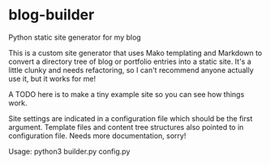 # blog-builder
Python static site generator for my blog

This is a custom site generator that uses Mako templating and Markdown to convert a directory tree of blog or portfolio entries into a static site. It's a little clunky and needs refactoring, so I can't recommend anyone actually use it, but it works for me!

A TODO here is to make a tiny example site so you can see how things work. 

Site settings are indicated in a configuration file which should be the first argument.
Template files and content tree structures also pointed to in configuration file. Needs more documentation, sorry!

Usage: python3 builder.py config.py
